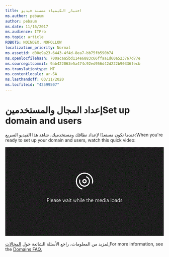 ```yaml
---
title: اختبار الكيمياء مضمنة فيديو
ms.author: pebaum
author: pebaum
ms.date: 11/16/2017
ms.audience: ITPro
ms.topic: article
ROBOTS: NOINDEX, NOFOLLOW
localization_priority: Normal
ms.assetid: d00e9a23-6443-4f4d-8ea7-bb75fb590b74
ms.openlocfilehash: 700acaa5bd114e6883c66ffaa1d60a523767d77e
ms.sourcegitcommit: 9ab422063e5a474c92ed956d42d222b90336fecb
ms.translationtype: MT
ms.contentlocale: ar-SA
ms.lasthandoff: 03/11/2020
ms.locfileid: "42599507"
---
```

# <a name="set-up-domain-and-users"></a><span data-ttu-id="4f315-102">إعداد المجال والمستخدمين</span><span class="sxs-lookup"><span data-stu-id="4f315-102">Set up domain and users</span></span>

<span data-ttu-id="4f315-103">عندما تكون مستعدًا لإعداد نطاقك ومستخدميك، شاهد هذا الفيديو السريع:</span><span class="sxs-lookup"><span data-stu-id="4f315-103">When you're ready to set up your domain and users, watch this quick video:</span></span>
  
![لا يدعم المتصفح الفيديو.](media/MSN_Video_Widget.gif)
  
<span data-ttu-id="4f315-106">لمزيد من المعلومات، راجع الأسئلة الشائعة حول [المجالات.](https://docs.microsoft.com/office365/admin/setup/domains-faq)</span><span class="sxs-lookup"><span data-stu-id="4f315-106">For more information, see the [Domains FAQ.](https://docs.microsoft.com/office365/admin/setup/domains-faq)</span></span>